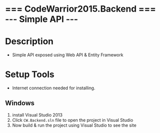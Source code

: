 
=== CodeWarrior2015.Backend ===
--- Simple API ---
=========================

Description
===========

 * Simple API exposed using Web API & Entity Framework 

Setup Tools
===========

 * Internet connection needed for installing.


Windows
-------

 1. install Visual Studio 2013
 2. Click  ```CW.Backend.sln``` file to open the project in Visual Studio
 3. Now build & run the project using Visual Studio to see the site  


